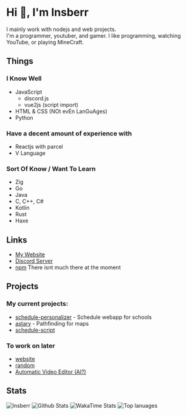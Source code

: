 # Hi 👋, I'm Insberr
I mainly work with nodejs and web projects.  
I'm a programmer, youtuber, and gamer. I like programming, watching YouTube, or playing MineCraft.  

## Things
### I Know Well
- JavaScript
  - discord.js
  - vue2js (script import)
- HTML & CSS (NOt evEn LanGuAges)
- Python

### Have a decent amount of experience with
- Reactjs with parcel
- V Language

### Sort Of Know / Want To Learn
- Zig
- Go
- Java
- C, C++, C#
- Kotlin
- Rust
- Haxe

## Links
- [My Website](https://insberr.com)
- [Discord Server](https://discord.gg/gRMbZyU)
- [npm](https://www.npmjs.com/~insberr) There isnt much there at the moment

## Projects

### My current projects:
- [schedule-personalizer](https://github.com/insberr/schedule-personalizer) - Schedule webapp for schools
- [astary](https://github.com/insberr/astary) - Pathfinding for maps
- [schedule-script](https://github.com/insberr/schedule-script)

### To work on later
- [website](https://insberr.github.io)
- [random](https://github.com/insberr/random)
- [Automatic Video Editor (AI?)](https://github.com/insberr/videoEditorAI)

## Stats
<img src="https://komarev.com/ghpvc/?username=insberr" alt="Insberr" />
<img src="https://github-readme-stats.vercel.app/api?username=insberr&count_private=true&show_icons=true&theme=dark" alt="Github Stats" />
<img src="https://github-readme-stats.vercel.app/api/wakatime?username=insberr&theme=dark" alt="WakaTime Stats" />
<img src="https://github-readme-stats.vercel.app/api/top-langs/?username=insberr&theme=dark&langs_count=10&exclude_repo=Personal%20Website" alt="Top lanuages" />
